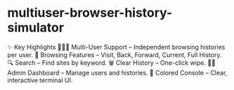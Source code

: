# multiuser-browser-history-simulator
✨ Key Highlights  🧑‍🤝‍🧑 Multi-User Support – Independent browsing histories per user. 🧭 Browsing Features – Visit, Back, Forward, Current, Full History. 🔍 Search – Find sites by keyword. 🗑️ Clear History – One-click wipe. 👨‍💼 Admin Dashboard – Manage users and histories. 🎨 Colored Console – Clear, interactive terminal UI.

